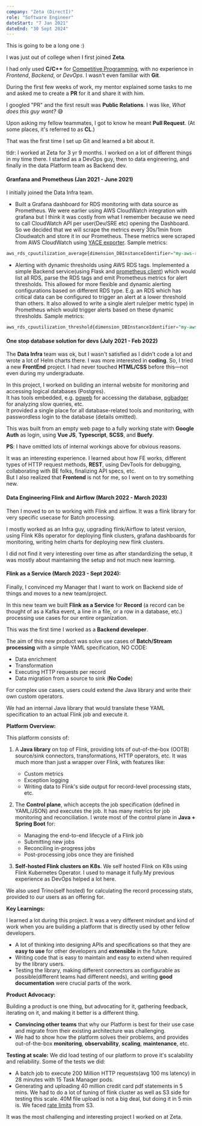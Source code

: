 ```yaml
---
company: "Zeta (DirectI)"
role: "Software Engineer"
dateStart: "7 Jan 2021"
dateEnd: "30 Sept 2024"
---
```



This is going to be a long one :)

I was just out of college when I first joined **Zeta**.

I had only used **C/C++** for [Competitive Programming](https://www.stopstalk.com/user/profile/bhupixb), with no experience in *Frontend*, *Backend*, or *DevOps*. I wasn't even familiar with **Git**.

During the first few weeks of work, my mentor explained some tasks to me and asked me to create a **PR** for it and share it with him.

I googled "PR" and the first result was **Public Relations**. I was like, *What does this guy want?* 😅

Upon asking my fellow teammates, I got to know he meant **Pull Request**. (At some places, it's referred to as **CL**.)

That was the first time I set up Git and learned a bit about it.


tldr: I worked at Zeta for 3 yr 9 months. I worked on a lot of different things in my time there. I started as a DevOps guy, then to data engineering, and finally in the data Platform team as Backend dev.

#### Granfana and Prometheus (Jan 2021 - June 2021)
I initially joined the Data Infra team. 

- Built a Grafana dashboard for RDS monitoring with data source as Prometheus. We were earlier using AWS CloudWatch integration with grafana but I think it was costly from what I remember because we need to call CloudWatch API per user(Dev/SRE etc) opening the Dashboard. So we decided that we will scrape the metrics every 30s/1min from Cloudwatch and store it in our Prometheus.
These metrics were scraped from AWS CloudWatch using [YACE exporter](https://github.com/nerdswords/yet-another-cloudwatch-exporter).
Sample metrics:
```sql
aws_rds_cpuutilization_average{dimension_DBInstanceIdentifier="my-aws-rds", ...}
```

- Alerting with dynamic thresholds using AWS RDS tags.
Implemented a simple Backend service(using Flask and [prometheus client](https://github.com/prometheus/client_python)) which would list all RDS, parse the RDS tags and emit Prometheus metrics for alert thresholds.
This allowed for more flexible and dynamic alerting configurations based on different RDS type.
E.g. an RDS which has critical data can be configured to trigger an alert at a lower threshold than others. It also allowed to write a single alert rule(per metric type) in Prometheus which would trigger alerts based on these dynamic thresholds.
Sample metrics:
```sql
aws_rds_cpuutilization_threshold{dimension_DBInstanceIdentifier="my-aws-rds", ...}
```

#### One stop database solution for devs (July 2021 - Feb 2022)
The **Data Infra** team was ok, but I wasn't satisfied as I didn't code a lot and wrote a lot of Helm charts there. I was more interested in **coding**. So, I tried a new **FrontEnd** project. I had never touched **HTML/CSS** before this—not even during my undergraduate.

In this project, I worked on building an internal website for monitoring and accessing logical databases (Postgres).  
It has tools embedded, e.g. [pgweb](https://github.com/sosedoff/pgweb) for accessing the database, [pgbadger](https://github.com/darold/pgbadger) for analyzing slow queries, etc.  
It provided a single place for all database-related tools and monitoring, with passwordless login to the database (details omitted).  

This was built from an empty web page to a fully working state with **Google Auth** as login, using **Vue JS**, **Typescript**, **SCSS**, and **Buefy**.

**PS**: I have omitted lots of internal workings above for obvious reasons.

It was an interesting experience. I learned about how FE works, different types of HTTP request methods, **REST**, using DevTools for debugging, collaborating with BE folks, finalizing API specs, etc.  
But I also realized that **Frontend** is not for me, so I went on to try something new.



#### Data Engineering Flink and Airflow (March 2022 - March 2023)
Then I moved to on to working with Flink and airflow. It was a flink library for very specific usecase for Batch processing.

I mostly worked as an Infra guy, upgrading flink/Airflow to latest version, using Flink K8s operator for deploying flink clusters, grafana dashboards for monitoring, writing helm charts for deploying new flink clusters.

I did not find it very interesting over time as after standardizing the setup, it was mostly about maintaining the setup and not much new learning.


#### Flink as a Service (March 2023 - Sept 2024):
Finally, I convinced my Manager that I want to work on Backend side of things and moves to a new team/project.

In this new team we built **Flink as a Service** for **Record** (a record can be thought of as a Kafka event, a line in a file, or a row in a database, etc.) processing use cases for our entire organization.

This was the first time I worked as a **Backend developer**.

The aim of this new product was solve use cases of **Batch/Stream processing** with a simple YAML specification, NO CODE:
- Data enrichment
- Transformation
- Executing HTTP requests per record
- Data migration from a source to sink (**No Code**)

For complex use cases, users could extend the Java library and write their own custom operators.

We had an internal Java library that would translate these YAML specification to an actual Flink job and execute it.

**Platform Overview:**

This platform consists of:

1. A **Java library** on top of Flink, providing lots of out-of-the-box (OOTB) source/sink connectors, transformations, HTTP operators, etc. It was much more than just a wrapper over Flink, with features like:
    - Custom metrics
    - Exception logging
    - Writing data to Flink's side output for record-level processing stats, etc.

2. The **Control plane**, which accepts the job specification (defined in YAML/JSON) and executes the job. It has many metrics for job monitoring and reconciliation. I wrote most of the control plane in **Java + Spring Boot** for:
    - Managing the end-to-end lifecycle of a Flink job
    - Submitting new jobs
    - Reconciling in-progress jobs
    - Post-processing jobs once they are finished

3. **Self-hosted Flink clusters on K8s**. We self hosted Flink on K8s using Flink Kubernetes Operator. I used to manage it fully.My previous experience as DevOps helped a lot here.

We also used Trino(self hosted) for calculating the record processing stats, provided to our users as an offering for.

**Key Learnings:**

I learned a lot during this project. It was a very different mindset and kind of work when you are building a platform that is directly used by other fellow developers.

- A lot of thinking into designing APIs and specifications so that they are **easy to use** for other developers and **extensible** in the future.
- Writing code that is easy to maintain and easy to extend when required by the library users.
- Testing the library, making different connectors as configurable as possible(different teams had different needs), and writing **good documentation** were crucial parts of the work.

**Product Advocacy:**

Building a product is one thing, but advocating for it, gathering feedback, iterating on it, and making it better is a different thing.

- **Convincing other teams** that why our Platform is best for their use case and migrate from their existing architecture was challenging.
- We had to show how the platform solves their problems, and provides out-of-the-box **monitoring**, **observability**, **scaling**, **maintenance**, etc.

**Testing at scale:**
We did load testing of our platform to prove it's scalability and reliability. Some of the tests we did:

-  A batch job to execute 200 Million HTTP requests(avg 100 ms latency) in 28 minutes with 15 Task Manager pods.
-  Generating and uploading 40 million credit card pdf statements in 5 mins. We had to do a lot of tuning of flink cluster as well as S3 side for testing this scale. 40M file upload is not a big deal, but doing it in 5 min is. We faced [rate limits](https://xebia.com/blog/optimizing-performance-of-amazon-s3/) from S3.


It was the most challenging and interesting project I worked on at Zeta.
